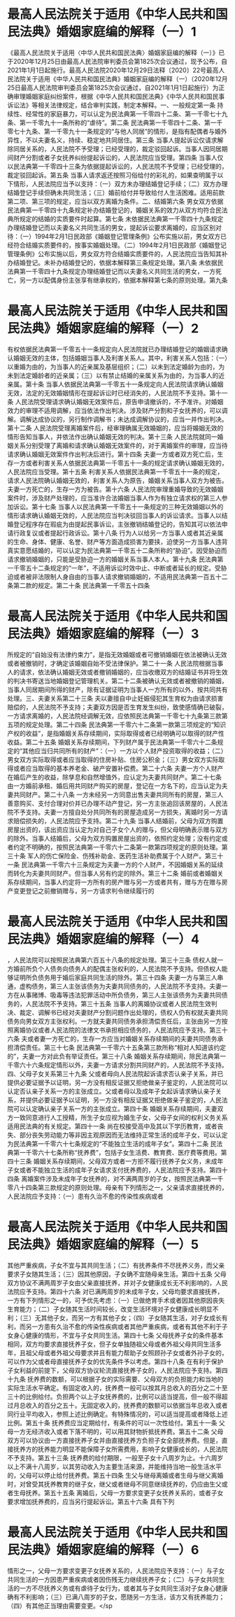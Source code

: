 # 最高人民法院关于适用《中华人民共和国民法典》婚姻家庭编的解释（一）1

《最高人民法院关于适用〈中华人民共和国民法典〉婚姻家庭编的解释（一）》已于2020年12月25日由最高人民法院审判委员会第1825次会议通过，现予公布，自2021年1月1日起施行。最高人民法院2020年12月29日法释〔2020〕22号最高人民法院关于适用《中华人民共和国民法典》婚姻家庭编的解释（一）（2020年12月25日最高人民法院审判委员会第1825次会议通过，自2021年1月1日起施行）为正确审理婚姻家庭纠纷案件，根据《中华人民共和国民法典》《中华人民共和国民事诉讼法》等相关法律规定，结合审判实践，制定本解释。一、一般规定第一条 持续性、经常性的家庭暴力，可以认定为民法典第一千零四十二条、第一千零七十九条、第一千零九十一条所称的“虐待”。第二条 民法典第一千零四十二条、第一千零七十九条、第一千零九十一条规定的“与他人同居”的情形，是指有配偶者与婚外异性，不以夫妻名义，持续、稳定地共同居住。第三条 当事人提起诉讼仅请求解除同居关系的，人民法院不予受理；已经受理的，裁定驳回起诉。当事人因同居期间财产分割或者子女抚养纠纷提起诉讼的，人民法院应当受理。第四条 当事人仅以民法典第一千零四十三条为依据提起诉讼的，人民法院不予受理；已经受理的，裁定驳回起诉。第五条 当事人请求返还按照习俗给付的彩礼的，如果查明属于以下情形，人民法院应当予以支持：（一）双方未办理结婚登记手续；（二）双方办理结婚登记手续但确未共同生活；（三）婚前给付并导致给付人生活困难。适用前款第二项、第三项的规定，应当以双方离婚为条件。二、结婚第六条 男女双方依据民法典第一千零四十九条规定补办结婚登记的，婚姻关系的效力从双方均符合民法典所规定的结婚的实质要件时起算。第七条 未依据民法典第一千零四十九条规定办理结婚登记而以夫妻名义共同生活的男女，提起诉讼要求离婚的，应当区别对待：（一）1994年2月1日民政部《婚姻登记管理条例》公布实施以前，男女双方已经符合结婚实质要件的，按事实婚姻处理。（二）1994年2月1日民政部《婚姻登记管理条例》公布实施以后，男女双方符合结婚实质要件的，人民法院应当告知其补办结婚登记。未补办结婚登记的，依据本解释第三条规定处理。第八条 未依据民法典第一千零四十九条规定办理结婚登记而以夫妻名义共同生活的男女，一方死亡，另一方以配偶身份主张享有继承权的，依据本解释第七条的原则处理。第九条

# 最高人民法院关于适用《中华人民共和国民法典》婚姻家庭编的解释（一）2

 有权依据民法典第一千零五十一条规定向人民法院就已办理结婚登记的婚姻请求确认婚姻无效的主体，包括婚姻当事人及利害关系人。其中，利害关系人包括：（一）以重婚为由的，为当事人的近亲属及基层组织；（二）以未到法定婚龄为由的，为未到法定婚龄者的近亲属；（三）以有禁止结婚的亲属关系为由的，为当事人的近亲属。第十条 当事人依据民法典第一千零五十一条规定向人民法院请求确认婚姻无效，法定的无效婚姻情形在提起诉讼时已经消失的，人民法院不予支持。第十一条 人民法院受理请求确认婚姻无效案件后，原告申请撤诉的，不予准许。对婚姻效力的审理不适用调解，应当依法作出判决。涉及财产分割和子女抚养的，可以调解。调解达成协议的，另行制作调解书；未达成调解协议的，应当一并作出判决。第十二条 人民法院受理离婚案件后，经审理确属无效婚姻的，应当将婚姻无效的情形告知当事人，并依法作出确认婚姻无效的判决。第十三条 人民法院就同一婚姻关系分别受理了离婚和请求确认婚姻无效案件的，对于离婚案件的审理，应当待请求确认婚姻无效案件作出判决后进行。第十四条 夫妻一方或者双方死亡后，生存一方或者利害关系人依据民法典第一千零五十一条的规定请求确认婚姻无效的，人民法院应当受理。第十五条 利害关系人依据民法典第一千零五十一条的规定，请求人民法院确认婚姻无效的，利害关系人为原告，婚姻关系当事人双方为被告。夫妻一方死亡的，生存一方为被告。第十六条 人民法院审理重婚导致的无效婚姻案件时，涉及财产处理的，应当准许合法婚姻当事人作为有独立请求权的第三人参加诉讼。第十七条 当事人以民法典第一千零五十一条规定的三种无效婚姻以外的情形请求确认婚姻无效的，人民法院应当判决驳回当事人的诉讼请求。当事人以结婚登记程序存在瑕疵为由提起民事诉讼，主张撤销结婚登记的，告知其可以依法申请行政复议或者提起行政诉讼。第十八条 行为人以给另一方当事人或者其近亲属的生命、身体、健康、名誉、财产等方面造成损害为要挟，迫使另一方当事人违背真实意愿结婚的，可以认定为民法典第一千零五十二条所称的“胁迫”。因受胁迫而请求撤销婚姻的，只能是受胁迫一方的婚姻关系当事人本人。第十九条 民法典第一千零五十二条规定的“一年”，不适用诉讼时效中止、中断或者延长的规定。受胁迫或者被非法限制人身自由的当事人请求撤销婚姻的，不适用民法典第一百五十二条第二款的规定。第二十条 民法典第一千零五十四条

# 最高人民法院关于适用《中华人民共和国民法典》婚姻家庭编的解释（一）3

所规定的“自始没有法律约束力”，是指无效婚姻或者可撤销婚姻在依法被确认无效或者被撤销时，才确定该婚姻自始不受法律保护。第二十一条 人民法院根据当事人的请求，依法确认婚姻无效或者撤销婚姻的，应当收缴双方的结婚证书并将生效的判决书寄送当地婚姻登记管理机关。第二十二条被确认无效或者被撤销的婚姻，当事人同居期间所得的财产，除有证据证明为当事人一方所有的以外，按共同共有处理。三、夫妻关系第二十三条 夫以妻擅自中止妊娠侵犯其生育权为由请求损害赔偿的，人民法院不予支持；夫妻双方因是否生育发生纠纷，致使感情确已破裂，一方请求离婚的，人民法院经调解无效，应依照民法典第一千零七十九条第三款第五项的规定处理。第二十四条 民法典第一千零六十二条第一款第三项规定的“知识产权的收益”，是指婚姻关系存续期间，实际取得或者已经明确可以取得的财产性收益。第二十五条 婚姻关系存续期间，下列财产属于民法典第一千零六十二条规定的“其他应当归共同所有的财产”：（一）一方以个人财产投资取得的收益；（二）男女双方实际取得或者应当取得的住房补贴、住房公积金；（三）男女双方实际取得或者应当取得的基本养老金、破产安置补偿费。第二十六条 夫妻一方个人财产在婚后产生的收益，除孳息和自然增值外，应认定为夫妻共同财产。第二十七条 由一方婚前承租、婚后用共同财产购买的房屋，登记在一方名下的，应当认定为夫妻共同财产。第二十八条 一方未经另一方同意出售夫妻共同所有的房屋，第三人善意购买、支付合理对价并已办理不动产登记，另一方主张追回该房屋的，人民法院不予支持。夫妻一方擅自处分共同所有的房屋造成另一方损失，离婚时另一方请求赔偿损失的，人民法院应予支持。第二十九条 当事人结婚前，父母为双方购置房屋出资的，该出资应当认定为对自己子女个人的赠与，但父母明确表示赠与双方的除外。当事人结婚后，父母为双方购置房屋出资的，依照约定处理；没有约定或者约定不明确的，按照民法典第一千零六十二条第一款第四项规定的原则处理。第三十条 军人的伤亡保险金、伤残补助金、医药生活补助费属于个人财产。第三十一条 民法典第一千零六十三条规定为夫妻一方的个人财产，不因婚姻关系的延续而转化为夫妻共同财产。但当事人另有约定的除外。第三十二条 婚前或者婚姻关系存续期间，当事人约定将一方所有的房产赠与另一方或者共有，赠与方在赠与房产变更登记之前撤销赠与，另一方请求判令继续履行的

# 最高人民法院关于适用《中华人民共和国民法典》婚姻家庭编的解释（一）4

，人民法院可以按照民法典第六百五十八条的规定处理。第三十三条 债权人就一方婚前所负个人债务向债务人的配偶主张权利的，人民法院不予支持。但债权人能够证明所负债务用于婚后家庭共同生活的除外。第三十四条 夫妻一方与第三人串通，虚构债务，第三人主张该债务为夫妻共同债务的，人民法院不予支持。夫妻一方在从事赌博、吸毒等违法犯罪活动中所负债务，第三人主张该债务为夫妻共同债务的，人民法院不予支持。第三十五条 当事人的离婚协议或者人民法院生效判决、裁定、调解书已经对夫妻财产分割问题作出处理的，债权人仍有权就夫妻共同债务向男女双方主张权利。一方就夫妻共同债务承担清偿责任后，主张由另一方按照离婚协议或者人民法院的法律文书承担相应债务的，人民法院应予支持。第三十六条 夫或者妻一方死亡的，生存一方应当对婚姻关系存续期间的夫妻共同债务承担清偿责任。第三十七条 民法典第一千零六十五条第三款所称“相对人知道该约定的”，夫妻一方对此负有举证责任。第三十八条 婚姻关系存续期间，除民法典第一千零六十六条规定情形以外，夫妻一方请求分割共同财产的，人民法院不予支持。四、父母子女关系第三十九条 父或者母向人民法院起诉请求否认亲子关系，并已提供必要证据予以证明，另一方没有相反证据又拒绝做亲子鉴定的，人民法院可以认定否认亲子关系一方的主张成立。父或者母以及成年子女起诉请求确认亲子关系，并提供必要证据予以证明，另一方没有相反证据又拒绝做亲子鉴定的，人民法院可以认定确认亲子关系一方的主张成立。第四十条 婚姻关系存续期间，夫妻双方一致同意进行人工授精，所生子女应视为婚生子女，父母子女间的权利义务关系适用民法典的有关规定。第四十一条 尚在校接受高中及其以下学历教育，或者丧失、部分丧失劳动能力等非因主观原因而无法维持正常生活的成年子女，可以认定为民法典第一千零六十七条规定的“不能独立生活的成年子女”。第四十二条 民法典第一千零六十七条所称“抚养费”，包括子女生活费、教育费、医疗费等费用。第四十三条 婚姻关系存续期间，父母双方或者一方拒不履行抚养子女义务，未成年子女或者不能独立生活的成年子女请求支付抚养费的，人民法院应予支持。第四十四条 离婚案件涉及未成年子女抚养的，对不满两周岁的子女，按照民法典第一千零八十四条第三款规定的原则处理。母亲有下列情形之一，父亲请求直接抚养的，人民法院应予支持：（一）患有久治不愈的传染性疾病或者

# 最高人民法院关于适用《中华人民共和国民法典》婚姻家庭编的解释（一）5

其他严重疾病，子女不宜与其共同生活；（二）有抚养条件不尽抚养义务，而父亲要求子女随其生活；（三）因其他原因，子女确不宜随母亲生活。第四十五条 父母双方协议不满两周岁子女由父亲直接抚养，并对子女健康成长无不利影响的，人民法院应予支持。第四十六条 对已满两周岁的未成年子女，父母均要求直接抚养，一方有下列情形之一的，可予优先考虑：（一）已做绝育手术或者因其他原因丧失生育能力；（二）子女随其生活时间较长，改变生活环境对子女健康成长明显不利；（三）无其他子女，而另一方有其他子女；（四）子女随其生活，对子女成长有利，而另一方患有久治不愈的传染性疾病或者其他严重疾病，或者有其他不利于子女身心健康的情形，不宜与子女共同生活。第四十七条 父母抚养子女的条件基本相同，双方均要求直接抚养子女，但子女单独随祖父母或者外祖父母共同生活多年，且祖父母或者外祖父母要求并且有能力帮助子女照顾孙子女或者外孙子女的，可以作为父或者母直接抚养子女的优先条件予以考虑。第四十八条 在有利于保护子女利益的前提下，父母双方协议轮流直接抚养子女的，人民法院应予支持。第四十九条 抚养费的数额，可以根据子女的实际需要、父母双方的负担能力和当地的实际生活水平确定。有固定收入的，抚养费一般可以按其月总收入的百分之二十至三十的比例给付。负担两个以上子女抚养费的，比例可以适当提高，但一般不得超过月总收入的百分之五十。无固定收入的，抚养费的数额可以依据当年总收入或者同行业平均收入，参照上述比例确定。有特殊情况的，可以适当提高或者降低上述比例。第五十条 抚养费应当定期给付，有条件的可以一次性给付。第五十一条 父母一方无经济收入或者下落不明的，可以用其财物折抵抚养费。第五十二条 父母双方可以协议由一方直接抚养子女并由直接抚养方负担子女全部抚养费。但是，直接抚养方的抚养能力明显不能保障子女所需费用，影响子女健康成长的，人民法院不予支持。第五十三条 抚养费的给付期限，一般至子女十八周岁为止。十六周岁以上不满十八周岁，以其劳动收入为主要生活来源，并能维持当地一般生活水平的，父母可以停止给付抚养费。第五十四条 生父与继母离婚或者生母与继父离婚时，对曾受其抚养教育的继子女，继父或者继母不同意继续抚养的，仍应由生父或者生母抚养。第五十五条 离婚后，父母一方要求变更子女抚养关系的，或者子女要求增加抚养费的，应当另行提起诉讼。第五十六条 具有下列

# 最高人民法院关于适用《中华人民共和国民法典》婚姻家庭编的解释（一）6

情形之一，父母一方要求变更子女抚养关系的，人民法院应予支持：（一）与子女共同生活的一方因患严重疾病或者因伤残无力继续抚养子女；（二）与子女共同生活的一方不尽抚养义务或有虐待子女行为，或者其与子女共同生活对子女身心健康确有不利影响；（三）已满八周岁的子女，愿随另一方生活，该方又有抚养能力；（四）有其他正当理由需要变更。</sp

